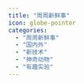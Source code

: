 ```yaml
---
title: "周周新鲜事"
icon: globe-pointer
categories:
  - "周周新鲜事"
  - "国内外"
  - "新技术"
  - "神奇动物"
  - "有趣实验"
---
```

